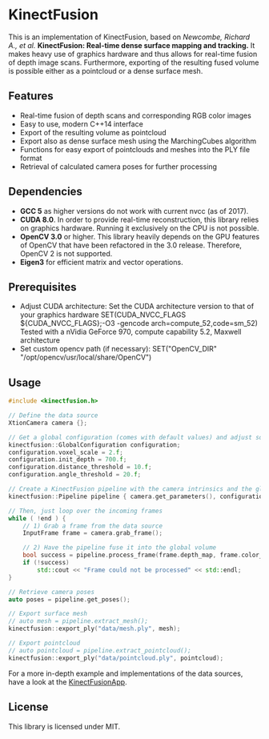KinectFusion
============

This is an implementation of KinectFusion, based on _Newcombe, Richard A., et al._
**KinectFusion: Real-time dense surface mapping and tracking.**
It makes heavy use of graphics hardware and thus allows for real-time fusion of
depth image scans. Furthermore, exporting of the resulting fused volume is possible either as a pointcloud or a dense surface mesh.

Features
--------
* Real-time fusion of depth scans and corresponding RGB color images
* Easy to use, modern C++14 interface
* Export of the resulting volume as pointcloud
* Export also as dense surface mesh using the MarchingCubes algorithm
* Functions for easy export of pointclouds and meshes into the PLY file format
* Retrieval of calculated camera poses for further processing

Dependencies
------------
* **GCC 5** as higher versions do not work with current nvcc (as of 2017).
* **CUDA 8.0**. In order to provide real-time reconstruction, this library relies on graphics hardware.
Running it exclusively on the CPU is not possible.
* **OpenCV 3.0** or higher. This library heavily depends on the GPU features of OpenCV that have been refactored in the 3.0 release.
Therefore, OpenCV 2 is not supported.
* **Eigen3** for efficient matrix and vector operations.

Prerequisites
-------------
* Adjust CUDA architecture: Set the CUDA architecture version to that of your graphics hardware
SET(CUDA_NVCC_FLAGS ${CUDA_NVCC_FLAGS};-O3 -gencode arch=compute_52,code=sm_52)
Tested with a nVidia GeForce 970, compute capability 5.2, Maxwell architecture
* Set custom opencv path (if necessary):
SET("OpenCV_DIR" "/opt/opencv/usr/local/share/OpenCV")

Usage
-----
```Cpp
#include <kinectfusion.h>

// Define the data source
XtionCamera camera {};

// Get a global configuration (comes with default values) and adjust some parameters
kinectfusion::GlobalConfiguration configuration;
configuration.voxel_scale = 2.f;
configuration.init_depth = 700.f;
configuration.distance_threshold = 10.f;
configuration.angle_threshold = 20.f;

// Create a KinectFusion pipeline with the camera intrinsics and the global configuration
kinectfusion::Pipeline pipeline { camera.get_parameters(), configuration };

// Then, just loop over the incoming frames
while ( !end ) {
    // 1) Grab a frame from the data source
    InputFrame frame = camera.grab_frame();

    // 2) Have the pipeline fuse it into the global volume
    bool success = pipeline.process_frame(frame.depth_map, frame.color_map);
    if (!success)
        std::cout << "Frame could not be processed" << std::endl;
}

// Retrieve camera poses
auto poses = pipeline.get_poses();

// Export surface mesh
// auto mesh = pipeline.extract_mesh();
kinectfusion::export_ply("data/mesh.ply", mesh);

// Export pointcloud
// auto pointcloud = pipeline.extract_pointcloud();
kinectfusion::export_ply("data/pointcloud.ply", pointcloud);
```
For a more in-depth example and implementations of the data sources, have a look at the [KinectFusionApp](https://github.com/chrdiller/KinectFusionApp).

License
-------
This library is licensed under MIT.
